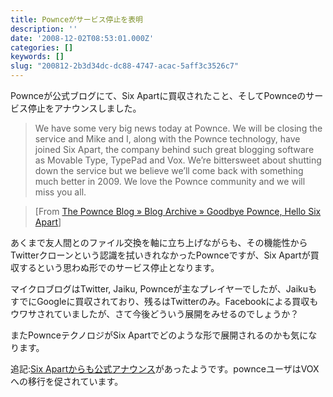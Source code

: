 ```yaml
---
title: Pownceがサービス停止を表明
description: ''
date: '2008-12-02T08:53:01.000Z'
categories: []
keywords: []
slug: "200812-2b3d34dc-dc88-4747-acac-5aff3c3526c7"
---
```

Pownceが公式ブログにて、Six Apartに買収されたこと、そしてPownceのサービス停止をアナウンスしました。

> We have some very big news today at Pownce. We will be closing the service and Mike and I, along with the Pownce technology, have joined Six Apart, the company behind such great blogging software as Movable Type, TypePad and Vox. We’re bittersweet about shutting down the service but we believe we’ll come back with something much better in 2009. We love the Pownce community and we will miss you all.

> \[From [The Pownce Blog » Blog Archive » Goodbye Pownce, Hello Six Apart](http://blog.pownce.com/2008/12/01/goodbye-pownce-hello-six-apart/)\]

あくまで友人間とのファイル交換を軸に立ち上げながらも、その機能性からTwitterクローンという認識を拭いきれなかったPownceですが、Six Apartが買収するという思わぬ形でのサービス停止となります。

マイクロブログはTwitter, Jaiku, Pownceが主なプレイヤーでしたが、JaikuもすでにGoogleに買収されており、残るはTwitterのみ。Facebookによる買収もウワサされていましたが、さて今後どういう展開をみせるのでしょうか？

またPownceテクノロジがSix Apartでどのような形で展開されるのかも気になります。

追記:[Six Apartからも公式アナウンス](http://www.sixapart.com/pownce/)があったようです。pownceユーザはVOXへの移行を促されています。